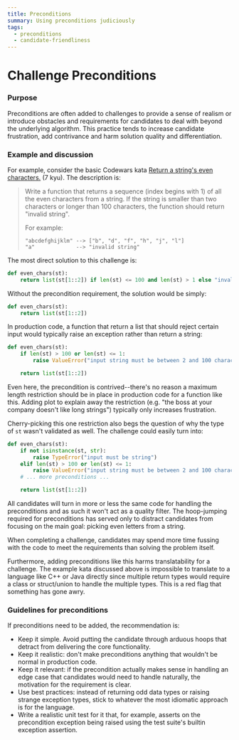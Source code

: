 ```yaml
---
title: Preconditions
summary: Using preconditions judiciously
tags:
  - preconditions
  - candidate-friendliness
---
```


# Challenge Preconditions

### Purpose

Preconditions are often added to challenges to provide a sense of realism or introduce obstacles and requirements for candidates to deal with beyond the underlying algorithm. This practice tends to increase candidate frustration, add contrivance and harm solution quality and differentiation.

### Example and discussion

For example, consider the basic Codewars kata [Return a string's even characters.](https://www.codewars.com/kata/566044325f8fddc1c000002c) (7 kyu). The description is:

> Write a function that returns a sequence (index begins with 1) of all the even characters from a string. If the string is smaller than two characters or longer than 100 characters, the function should return "invalid string".
>
> For example:
>
>     "abcdefghijklm" --> ["b", "d", "f", "h", "j", "l"]
>     "a"             --> "invalid string"

The most direct solution to this challenge is:

```python
def even_chars(st):
    return list(st[1::2]) if len(st) <= 100 and len(st) > 1 else "invalid string"
```

Without the precondition requirement, the solution would be simply:

```python
def even_chars(st):
    return list(st[1::2])
```

In production code, a function that return a list that should reject certain input would typically raise an exception rather than return a string:

```python
def even_chars(st):
    if len(st) > 100 or len(st) <= 1:
        raise ValueError("input string must be between 2 and 100 characters inclusive")

    return list(st[1::2])
```

Even here, the precondition is contrived--there's no reason a maximum length restriction should be in place in production code for a function like this. Adding plot to explain away the restriction (e.g. "the boss at your company doesn't like long strings") typically only increases frustration.

Cherry-picking this one restriction also begs the question of why the type of `st` wasn't validated as well. The challenge could easily turn into:

```python
def even_chars(st):
    if not isinstance(st, str):
        raise TypeError("input must be string")
    elif len(st) > 100 or len(st) <= 1:
        raise ValueError("input string must be between 2 and 100 characters inclusive")
    # ... more preconditions ...

    return list(st[1::2])
```

All candidates will turn in more or less the same code for handling the preconditions and as such it won't act as a quality filter. The hoop-jumping required for preconditions has served only to distract candidates from focusing on the main goal: picking even letters from a string.

When completing a challenge, candidates may spend more time fussing with the code to meet the requirements than solving the problem itself.

Furthermore, adding preconditions like this harms translatability for a challenge. The example kata discussed above is impossible to translate to a language like C++ or Java directly since multiple return types would require a class or struct/union to handle the multiple types. This is a red flag that something has gone awry.

### Guidelines for preconditions

If preconditions need to be added, the recommendation is:

- Keep it simple. Avoid putting the candidate through arduous hoops that detract from delivering the core functionality.
- Keep it realistic: don't make preconditions anything that wouldn't be normal in production code.
- Keep it relevant: if the precondition actually makes sense in handling an edge case that candidates would need to handle naturally, the motivation for the requirement is clear.
- Use best practices: instead of returning odd data types or raising strange exception types, stick to whatever the most idiomatic approach is for the language.
- Write a realistic unit test for it that, for example, asserts on the precondition exception being raised using the test suite's builtin exception assertion.

